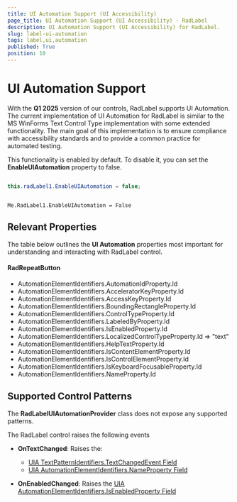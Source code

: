 ```yaml
---
title: UI Automation Support (UI Accessibility)
page_title: UI Automation Support (UI Accessibility) - RadLabel
description: UI Automation Support (UI Accessibility) for RadLabel.   
slug: label-ui-automation
tags: label,ui,automation
published: True
position: 10
---
```


# UI Automation Support

With the __Q1 2025__ version of our controls, RadLabel supports UI Automation. The current implementation of UI Automation for RadLabel is similar to the MS WinForms Text Control Type implementation with some extended functionality. The main goal of this implementation is to ensure compliance with accessibility standards and to provide a common practice for automated testing. 

This functionality is enabled by default. To disable it, you can set the __EnableUIAutomation__ property to false.


````C#

this.radLabel1.EnableUIAutomation = false;

````
````VB.NET

Me.RadLabel1.EnableUIAutomation = False

````

## Relevant Properties 

The table below outlines the __UI Automation__ properties most important for understanding and interacting with RadLabel control.

#### RadRepeatButton 

* AutomationElementIdentifiers.AutomationIdProperty.Id 
* AutomationElementIdentifiers.AcceleratorKeyProperty.Id
* AutomationElementIdentifiers.AccessKeyProperty.Id
* AutomationElementIdentifiers.BoundingRectangleProperty.Id
* AutomationElementIdentifiers.ControlTypeProperty.Id
* AutomationElementIdentifiers.LabeledByProperty.Id
* AutomationElementIdentifiers.IsEnabledProperty.Id
* AutomationElementIdentifiers.LocalizedControlTypeProperty.Id => "text"
* AutomationElementIdentifiers.HelpTextProperty.Id
* AutomationElementIdentifiers.IsContentElementProperty.Id
* AutomationElementIdentifiers.IsControlElementProperty.Id
* AutomationElementIdentifiers.IsKeyboardFocusableProperty.Id
* AutomationElementIdentifiers.NameProperty.Id 

## Supported Control Patterns

The __RadLabelUIAutomationProvider__ class does not expose any supported patterns.

The RadLabel control raises the following events

* __OnTextChanged__: Raises the:
	* [UIA TextPatternIdentifiers.TextChangedEvent Field](https://learn.microsoft.com/en-us/dotnet/api/system.windows.automation.textpatternidentifiers.textchangedevent?view=windowsdesktop-9.0#system-windows-automation-textpatternidentifiers-textchangedevent)
	* [UIA AutomationElementIdentifiers.NameProperty Field](https://learn.microsoft.com/en-us/dotnet/api/system.windows.automation.automationelementidentifiers.nameproperty?view=windowsdesktop-9.0#system-windows-automation-automationelementidentifiers-nameproperty)
	
* __OnEnabledChanged__: Raises the [UIA AutomationElementIdentifiers.IsEnabledProperty Field](https://learn.microsoft.com/en-us/dotnet/api/system.windows.automation.automationelementidentifiers.isenabledproperty?view=windowsdesktop-9.0#system-windows-automation-automationelementidentifiers-isenabledproperty)

